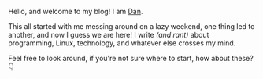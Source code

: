 Hello, and welcome to my blog!
I am [Dan](about).

This all started with me messing around on a lazy weekend, one thing led to another, and now I guess we are here!
I write _(and rant)_ about programming, Linux, technology, and whatever else crosses my mind.

Feel free to look around, if you're not sure where to start, how about these? 👇
